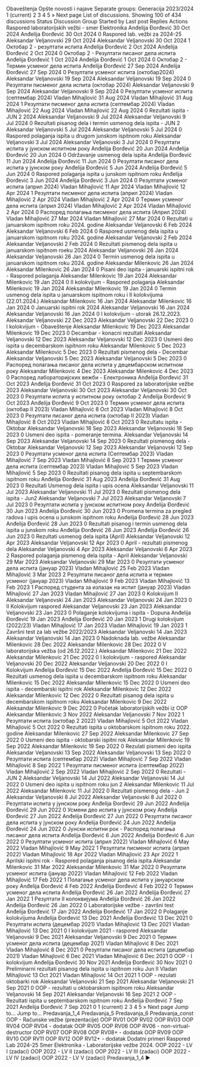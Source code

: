 Obaveštenja
Opšte novosti i najave
Separate groups: Generacija 2023/2024
1
(current)
2
3
4
5
»
Next page
List of discussions. Showing 100 of 434 discussions
Status
Discussion Group Started by Last post Replies
Actions
Raspored laboratorijskih vežbi - smer Elektronika
Anđelija Đorđević
30 Oct 2024
Anđelija Đorđević
30 Oct 2024
0
Raspored lab. vežbi za 2024-25
Aleksandar Veljanovski
29 Oct 2024
Aleksandar Veljanovski
30 Oct 2024
1
Октобар 2 - резултати испита
Anđelija Đorđević
2 Oct 2024
Anđelija Đorđević
2 Oct 2024
0
Октобар 2 - Резултати писаног дела испита
Anđelija Đorđević
1 Oct 2024
Anđelija Đorđević
1 Oct 2024
0
Октобар 2 - Термин усменог дела испита
Anđelija Đorđević
27 Sep 2024
Anđelija Đorđević
27 Sep 2024
0
Резултати усменог испита (октобар2024)
Aleksandar Veljanovski
19 Sep 2024
Aleksandar Veljanovski
19 Sep 2024
0
Резултати писменог дела испита (октобар 2024)
Aleksandar Veljanovski
9 Sep 2024
Aleksandar Veljanovski
9 Sep 2024
0
Резултати усменог испита (септембар 2024)
Vladan Mihajlović
31 Aug 2024
Vladan Mihajlović
31 Aug 2024
1
Резултати писменог дела испита (септембар 2024)
Vladan Mihajlović
22 Aug 2024
Vladan Mihajlović
22 Aug 2024
0
Rezultati ispita - JUN 2 2024
Aleksandar Veljanovski
9 Jul 2024
Aleksandar Veljanovski
9 Jul 2024
0
Rezultati pisanog dela i termin usmenog dela ispita - JUN 2
Aleksandar Veljanovski
5 Jul 2024
Aleksandar Veljanovski
5 Jul 2024
0
Raspored polaganja ispita u drugom junskom ispitnom roku
Aleksandar Veljanovski
3 Jul 2024
Aleksandar Veljanovski
3 Jul 2024
0
Резултати испита у јунском испитном року
Anđelija Đorđević
20 Jun 2024
Anđelija Đorđević
20 Jun 2024
0
Održavanje usmenog dela ispita
Anđelija Đorđević
11 Jun 2024
Anđelija Đorđević
11 Jun 2024
0
Резултати писаног дела испита у јунском року
Anđelija Đorđević
5 Jun 2024
Anđelija Đorđević
5 Jun 2024
0
Raspored polaganja ispita u junskom ispitnom roku
Anđelija Đorđević
3 Jun 2024
Anđelija Đorđević
3 Jun 2024
0
Резултати усменог испита (април 2024)
Vladan Mihajlović
11 Apr 2024
Vladan Mihajlović
12 Apr 2024
1
Резултати писменог дела испита (април 2024)
Vladan Mihajlović
2 Apr 2024
Vladan Mihajlović
2 Apr 2024
0
Tермин усменог дела испита (април 2024)
Vladan Mihajlović
2 Apr 2024
Vladan Mihajlović
2 Apr 2024
0
Распоред полагања писменог дела испита (Април 2024)
Vladan Mihajlović
27 Mar 2024
Vladan Mihajlović
27 Mar 2024
0
Rezultati u januarskom ispitnom roku 2024. godine
Aleksandar Veljanovski
6 Feb 2024
Aleksandar Veljanovski
6 Feb 2024
0
Raspored usmenog dela ispita u januarskom ispitnom roku 2024. godine
Aleksandar Veljanovski
2 Feb 2024
Aleksandar Veljanovski
2 Feb 2024
0
Rezultati pismenog dela ispita u januarskom ispitnom roeku 2024
Aleksandar Veljanovski
26 Jan 2024
Aleksandar Veljanovski
26 Jan 2024
0
Termin usmenog dela ispita u januarskom ispitnom roku 2024. godine
Aleksandar Milenkovic
26 Jan 2024
Aleksandar Milenkovic
26 Jan 2024
0
Pisani deo ispita - januarski ispitni rok - Raspored polaganja
Aleksandar Milenkovic
19 Jan 2024
Aleksandar Milenkovic
19 Jan 2024
0
II kolokvijum - Raspored polaganja
Aleksandar Milenkovic
19 Jan 2024
Aleksandar Milenkovic
19 Jan 2024
0
Termin usmenog dela ispita u januarskom ispitnom roku i II kolokvijuma (22.01.2024.)
Aleksandar Milenkovic
16 Jan 2024
Aleksandar Milenkovic
16 Jan 2024
0
Januarski ispitni rok 2024
Aleksandar Veljanovski
16 Jan 2024
Aleksandar Veljanovski
16 Jan 2024
0
I kolokvijum - utorak 26.12.2023.
Aleksandar Veljanovski
22 Dec 2023
Aleksandar Veljanovski
22 Dec 2023
0
I kolokvijum - Obaveštenje
Aleksandar Milenkovic
19 Dec 2023
Aleksandar Milenkovic
19 Dec 2023
0
Decambar - konacni rezultati
Aleksandar Veljanovski
12 Dec 2023
Aleksandar Veljanovski
12 Dec 2023
0
Usmeni deo ispita u decembarskom ispitnom roku
Aleksandar Milenkovic
5 Dec 2023
Aleksandar Milenkovic
5 Dec 2023
0
Rezultati pismenog dela - Decembar
Aleksandar Veljanovski
5 Dec 2023
Aleksandar Veljanovski
5 Dec 2023
0
Распоред полагања писаног дела испита у децембарском испитном року
Aleksandar Milenkovic
4 Dec 2023
Aleksandar Milenkovic
4 Dec 2023
0
Распоред лабораторијских вежби - Електроника
Anđelija Đorđević
31 Oct 2023
Anđelija Đorđević
31 Oct 2023
0
Raspored za laboratorijske vežbe 2023
Aleksandar Veljanovski
30 Oct 2023
Aleksandar Veljanovski
30 Oct 2023
0
Резултати испита у испитном року октобар 2
Anđelija Đorđević
9 Oct 2023
Anđelija Đorđević
9 Oct 2023
0
Термин усменог дела испита (октобар II 2023)
Vladan Mihajlović
8 Oct 2023
Vladan Mihajlović
8 Oct 2023
0
Резултати писаног дела испита (октобар II 2023)
Vladan Mihajlović
8 Oct 2023
Vladan Mihajlović
8 Oct 2023
0
Rezultatu ispita - Oktobar
Aleksandar Veljanovski
18 Sep 2023
Aleksandar Veljanovski
18 Sep 2023
0
Usmeni deo ispita - pomeranje termina.
Aleksandar Veljanovski
14 Sep 2023
Aleksandar Veljanovski
14 Sep 2023
0
Rezultati pismenog dela - Oktobar
Aleksandar Veljanovski
12 Sep 2023
Aleksandar Veljanovski
12 Sep 2023
0
Резултати усменог дела испита (Септембар 2023)
Vladan Mihajlović
7 Sep 2023
Vladan Mihajlović
8 Sep 2023
1
Термин усменог дела испита (септембар 2023)
Vladan Mihajlović
5 Sep 2023
Vladan Mihajlović
5 Sep 2023
0
Rezultati pisanog dela ispita u septembarskom ispitnom roku
Anđelija Đorđević
31 Aug 2023
Anđelija Đorđević
31 Aug 2023
0
Rezultati Usmenog dela ispita i upis ocena
Aleksandar Veljanovski
11 Jul 2023
Aleksandar Veljanovski
11 Jul 2023
0
Rezultati pismenog dela ispita - Jun2
Aleksandar Veljanovski
7 Jul 2023
Aleksandar Veljanovski
7 Jul 2023
0
Резултати испита у јунском испитном року
Anđelija Đorđević
30 Jun 2023
Anđelija Đorđević
30 Jun 2023
0
Promena termina za pregled radova i upis ocena u junskom ispitnom roku
Anđelija Đorđević
28 Jun 2023
Anđelija Đorđević
28 Jun 2023
0
Rezultati pisanog i termin usmenog dela ispita u junskom roku
Anđelija Đorđević
26 Jun 2023
Anđelija Đorđević
26 Jun 2023
0
Rezultati usmenog dela ispita (April)
Aleksandar Veljanovski
12 Apr 2023
Aleksandar Veljanovski
12 Apr 2023
0
April - rezultati pismenog dela
Aleksandar Veljanovski
4 Apr 2023
Aleksandar Veljanovski
6 Apr 2023
2
Raspored polaganja pismenog dela ispita - April
Aleksandar Veljanovski
29 Mar 2023
Aleksandar Veljanovski
29 Mar 2023
0
Резултати усменог дела испита (јануар 2023)
Vladan Mihajlović
25 Feb 2023
Vladan Mihajlović
3 Mar 2023
2
Резултати писаног дела испита и термин усменог (јануар 2023)
Vladan Mihajlović
9 Feb 2023
Vladan Mihajlović
13 Feb 2023
1
Распоред студента за излазак на испит (јануар 2023)
Vladan Mihajlović
27 Jan 2023
Vladan Mihajlović
27 Jan 2023
0
Kolokvijum II
Aleksandar Veljanovski
24 Jan 2023
Aleksandar Veljanovski
24 Jan 2023
0
II Kolokvijum raspored
Aleksandar Veljanovski
23 Jan 2023
Aleksandar Veljanovski
23 Jan 2023
0
Polaganje kolokvijuma i ispita - Dopuna
Anđelija Đorđević
19 Jan 2023
Anđelija Đorđević
20 Jan 2023
1
Drugi kolokvijum (2022/23)
Vladan Mihajlović
17 Jan 2023
Vladan Mihajlović
19 Jan 2023
1
Završni test za lab vežbe 2022/2023
Aleksandar Veljanovski
14 Jan 2023
Aleksandar Veljanovski
14 Jan 2023
0
Nadoknada lab. vežbe
Aleksandar Milenkovic
28 Dec 2022
Aleksandar Milenkovic
28 Dec 2022
0
V laboratorijska vežba (od 26.12.2022.)
Aleksandar Milenkovic
21 Dec 2022
Aleksandar Milenkovic
21 Dec 2022
0
I kolokvijum - raspored
Aleksandar Veljanovski
20 Dec 2022
Aleksandar Veljanovski
20 Dec 2022
0
I Kolokvijum
Anđelija Đorđević
15 Dec 2022
Anđelija Đorđević
15 Dec 2022
0
Rezultati usmenog dela ispita u decembarskom ispitnom roku
Aleksandar Milenkovic
15 Dec 2022
Aleksandar Milenkovic
15 Dec 2022
0
Usmeni deo ispita - decembarski ispitni rok
Aleksandar Milenkovic
12 Dec 2022
Aleksandar Milenkovic
12 Dec 2022
0
Rezultati pisanog dela ispita u decembarskom ispitnom roku
Aleksandar Milenkovic
9 Dec 2022
Aleksandar Milenkovic
9 Dec 2022
0
Početak laboratorijskih vežbi iz OOP
Aleksandar Milenkovic
3 Nov 2022
Aleksandar Veljanovski
7 Nov 2022
1
Резултати испита (октобар 2 2022)
Vladan Mihajlović
5 Oct 2022
Vladan Mihajlović
5 Oct 2022
0
Rezultati ispita u oktobarskom ispitnom roku 2022. godine
Aleksandar Milenkovic
27 Sep 2022
Aleksandar Milenkovic
27 Sep 2022
0
Usmeni deo ispita - oktobarski ispitni rok
Aleksandar Milenkovic
19 Sep 2022
Aleksandar Milenkovic
19 Sep 2022
0
Rezulati pismeni deo ispita
Aleksandar Veljanovski
13 Sep 2022
Aleksandar Veljanovski
13 Sep 2022
0
Резултати испита (септембар 2022)
Vladan Mihajlović
7 Sep 2022
Vladan Mihajlović
8 Sep 2022
1
Резултати писменог испита (септембар 2022)
Vladan Mihajlović
2 Sep 2022
Vladan Mihajlović
2 Sep 2022
0
Rezultati - JUN 2
Aleksandar Veljanovski
14 Jul 2022
Aleksandar Veljanovski
14 Jul 2022
0
Usmeni deo ispita u ispitnom roku jun 2
Aleksandar Milenkovic
11 Jul 2022
Aleksandar Milenkovic
11 Jul 2022
0
Rezultati pismenog dela - Jun 2
Aleksandar Veljanovski
8 Jul 2022
Aleksandar Veljanovski
8 Jul 2022
0
Резултати испита у јунском року
Anđelija Đorđević
29 Jun 2022
Anđelija Đorđević
29 Jun 2022
0
Усмени део испита у јунском року
Anđelija Đorđević
27 Jun 2022
Anđelija Đorđević
27 Jun 2022
0
Резултати писаног дела испита у јунском року
Anđelija Đorđević
24 Jun 2022
Anđelija Đorđević
24 Jun 2022
0
Јунски испитни рок - Распоред полагања писаног дела испита
Anđelija Đorđević
6 Jun 2022
Anđelija Đorđević
6 Jun 2022
0
Резултати усменог испита (април 2022)
Vladan Mihajlović
6 May 2022
Vladan Mihajlović
9 May 2022
1
Резултати писменог испита (април 2022)
Vladan Mihajlović
18 Apr 2022
Vladan Mihajlović
23 Apr 2022
1
Aprilski ispitni rok - Raspored polaganja pisanog dela ispita
Aleksandar Milenkovic
31 Mar 2022
Aleksandar Milenkovic
31 Mar 2022
0
Резултати усменог испита (јануар 2022)
Vladan Mihajlović
12 Feb 2022
Vladan Mihajlović
17 Feb 2022
1
Полагање усменог дела испита у јануарском року
Anđelija Đorđević
4 Feb 2022
Anđelija Đorđević
4 Feb 2022
0
Термин усменог дела испита
Anđelija Đorđević
26 Jan 2022
Anđelija Đorđević
27 Jan 2022
1
Резултати II колоквијума
Anđelija Đorđević
26 Jan 2022
Anđelija Đorđević
26 Jan 2022
0
Laboratorijske vežbe - završni test
Anđelija Đorđević
17 Jan 2022
Anđelija Đorđević
17 Jan 2022
0
Polaganje kolokvijuma
Anđelija Đorđević
13 Dec 2021
Anđelija Đorđević
13 Dec 2021
0
Резултати испита (децембар 2021)
Vladan Mihajlović
13 Dec 2021
Vladan Mihajlović
13 Dec 2021
0
I kolokvijum 2021 - raspored
Aleksandar Veljanovski
9 Dec 2021
Aleksandar Veljanovski
9 Dec 2021
0
Термин усменог дела испита (децембар 2021)
Vladan Mihajlović
8 Dec 2021
Vladan Mihajlović
8 Dec 2021
0
Резултати писaног дела испита (децембар 2021)
Vladan Mihajlović
6 Dec 2021
Vladan Mihajlović
6 Dec 2021
0
OOP - I kolokvijum
Anđelija Đorđević
30 Nov 2021
Anđelija Đorđević
30 Nov 2021
0
Preliminarni rezultati pisanog dela ispita u ispitnom roku Jun II
Vladan Mihajlović
13 Oct 2021
Vladan Mihajlović
14 Oct 2021
1
OOP - rezulati oktobarki rok
Aleksandar Veljanovski
21 Sep 2021
Aleksandar Veljanovski
21 Sep 2021
0
OOP - rezultati u oktobarskom ispitnom roku
Aleksandar Veljanovski
14 Sep 2021
Aleksandar Veljanovski
16 Sep 2021
2
OOP - Rezultati ispita u septembarskom ispitnom roku
Anđelija Đorđević
7 Sep 2021
Anđelija Đorđević
7 Sep 2021
0
1
(current)
2
3
4
5
»
Next page
Jump to...
                    Jump to...
                    Predavanja_1_4
                    Predavanja_5
                    Predavanja_6
                    Predavanja_const
                    OOP - Računske vežbe (prezentacije)
                    OOP RV01
                    OOP RV02
                    OOP RV03
                    OOP RV04
                    OOP RV04 - dodatak
                    OOP RV05
                    OOP RV06
                    OOP RV06 - non-virtual-destructor
                    OOP RV07
                    OOP RV08
                    OOP RV08+ - dodatak
                    OOP RV09
                    OOP RV10
                    OOP RV11
                    OOP RV12
                    OOP RV12+ - dodatak
                    Dodatni primeri
                    Raspored Lab 2024-25
                    Smer Elektronika - Laboratorijske vežbe 2024.
                    OOP 2022 - LV I (zadaci)
                    OOP 2022 - LV II (zadaci)
                    OOP 2022 - LV III (zadaci)
                    OOP 2022 - LV IV (zadaci)
                    OOP 2022 - LV V (zadaci)
         Predavanja_1_4 ►